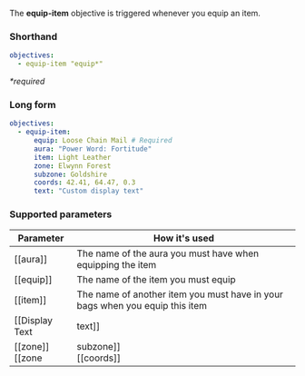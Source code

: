 The **equip-item** objective is triggered whenever you equip an item.

### Shorthand

```yaml
objectives:
  - equip-item "equip*"
```

_*required_

### Long form

```yaml
objectives:
  - equip-item:
      equip: Loose Chain Mail # Required
      aura: "Power Word: Fortitude"
      item: Light Leather
      zone: Elwynn Forest
      subzone: Goldshire
      coords: 42.41, 64.47, 0.3
      text: "Custom display text"
```

### Supported parameters

| Parameter | How it's used |
|---|---|
| [[aura]] | The name of the aura you must have when equipping the item |
| [[equip]] | The name of the item you must equip |
| [[item]] | The name of another item you must have in your bags when you equip this item |
| [[Display Text | text]] | Custom display text for this objective |
| [[zone]]<br/>[[zone | subzone]]<br/>[[coords]] | The location you must be in when equipping this item |
